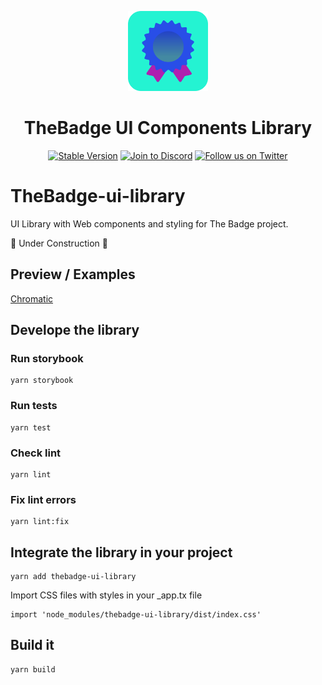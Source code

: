 <p align="center">
  <a href="https://thebadge.xyz">
    <img alt="TheBadge" src="src/assets/svgs/theBadgeIcon.svg" width="128">
  </a>
</p>

<h1 align="center">TheBadge UI Components Library</h1>
<p align="center">
  <a href="https://www.npmjs.com/package/thebadge-ui-library"><img src="https://img.shields.io/npm/v/thebadge-ui-library?style=plastic" alt="Stable Version"></a>
  <a href="https://discord.com/invite/FTxtkgbAC4"><img src="https://img.shields.io/discord/1006480637512917033?style=plastic" alt="Join to Discord"></a>
  <a href="https://twitter.com/intent/user?screen_name=thebadgexyz"><img src="https://img.shields.io/twitter/follow/thebadgexyz?style=social" alt="Follow us on Twitter"></a>
</p>

# TheBadge-ui-library
UI Library with Web components and styling for The Badge project.

🚧 Under Construction 🚧
## Preview / Examples

[Chromatic](https://main--638b62c10e52ebb22bd55c21.chromatic.com/?path=/docs/)


## Develope the library

### Run storybook

```
yarn storybook
```

### Run tests

```
yarn test
```

### Check lint

```
yarn lint
```

### Fix lint errors

```
yarn lint:fix
```

## Integrate the library in your project

```
yarn add thebadge-ui-library
```

Import CSS files with styles in your \_app.tx file

```
import 'node_modules/thebadge-ui-library/dist/index.css'
```

## Build it

```
yarn build
```
